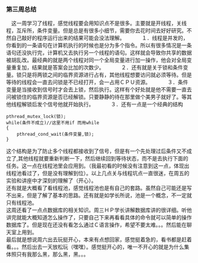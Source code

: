 ### 第三周总结
&ensp;&ensp;这一周学习了线程，感觉线程要会用知识点不是很多。主要就是开线程，关线程，互斥所，条件变量。但是总是有很多小细节，需要你去花时间去好好研究。不然自己敲好的程序运行出来的结果可能会没法理解。　　
&ensp;&ensp;&ensp;１．线程是并发的，你看到的一条语句在计算机执行的时候也是分为多个指令。所以有很多情况是一条语句还没执行完，计算机又去执行另一个线程的语句。这样就会导致你共享的数据被胡乱改。最经典的就是两个线程对同一个全局变量进行加一操作，他会对全局变量重复加，结果就是答案会比加的次数少。　　
&ensp;&ensp;&ensp;２．还有就是关于锁和条件变量。锁只是将两锁之间的临界资源进行占有，其他线程想要访问就必须等待。但是等待的线程会一直去问锁是不已经打开，会一占用ＣＰＵ资源。　　
&ensp;&ensp;&ensp;３．条件变量是当接收到信号时才会去上锁，然后执行。这样有个好处就是他不需要一直去问被锁住的临界资源是否已经解锁。只要静静的待在那里做个美男子就好了。等其他线程解锁后发个信号他就开始执行。　　
&ensp;&ensp;&ensp;３．还有一点是一个经典的结构　　
```
pthread_mutex_lock(锁);
while(条件不成立)//这里不用if 而用while
{
    pthread_cond_wait(条件变量,锁);
}
```
这个结构是为了防止多个线程都接收到了信号，但是有一个先处理过后条件又不成立了,其他线程就要重新判断一下，然后继续回到等待状态，而不是去执行下面的任务。这一点在线程池里会应用到。（我最初看的时候没有注意到这一点，体现出线程池看过了，但是没有理解到位）。以上几点关与线程坑点一直很迷，在周五的实验和讲座中才深刻的理解了（开心）。  
还有就是大概看了看线程池，感觉线程池也是有自己的套路。虽然自己可能还是写不出来，但是了解了基本的思路。还有就是如学长所说，池是一个概念，不一定就只有线程池。  
这周还看了一点点数据库的相关知识。周三ＨＰ学长讲解数据库讲的很详细。听他讲完就能大概知道怎么操作了，只要自己下来再看看具体的命令就可以简单的操作数据库了。但是现在还没有看怎么通过Ｃ语言操作，希望不要太难。。。然后能在聊天室上用到。  
最后就是想说周六出去玩挺开心，本来有点想回家，感觉挺着急的，看书都是赶着看。。。然后出去一天放松玩（嘿嘿）。感觉挺开心的，唯一不开心的就是为什么集体照只有我那么黑，那么黑，黑。。。
